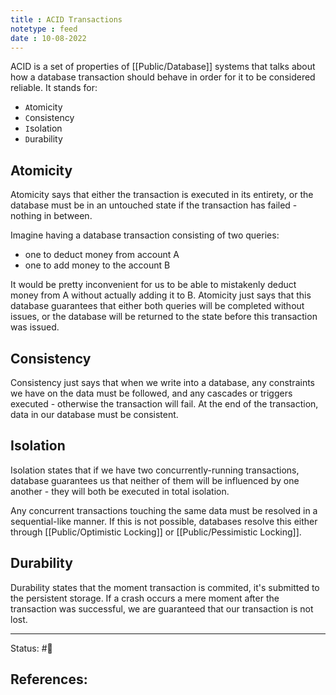 ```yaml
---
title : ACID Transactions
notetype : feed
date : 10-08-2022
---
```


ACID is a set of properties of [[Public/Database]] systems that talks about how a database transaction should behave in order for it to be considered reliable. It stands for:

- `A`tomicity
- `C`onsistency
- `I`solation
- `D`urability

## Atomicity

Atomicity says that either the transaction is executed in its entirety, or the database must be in an untouched state if the transaction has failed - nothing in between.

Imagine having a database transaction consisting of two queries:
- one to deduct money from account A
- one to add money to the account B

It would be pretty inconvenient for us to be able to mistakenly deduct money from A without actually adding it to B. Atomicity just says that this database guarantees that either both queries will be completed without issues, or the database will be returned to the state before this transaction was issued.

## Consistency

Consistency just says that when we write into a database, any constraints we have on the data must be followed, and any cascades or triggers executed - otherwise the transaction will fail. At the end of the transaction, data in our database must be consistent.


## Isolation

Isolation states that if we have two concurrently-running transactions, database guarantees us that neither of them will be influenced by one another - they will both be executed in total isolation.

Any concurrent transactions touching the same data must be resolved in a sequential-like manner. If this is not possible, databases resolve this either through [[Public/Optimistic Locking]] or [[Public/Pessimistic Locking]].

## Durability

Durability states that the moment transaction is commited, it's submitted to the persistent storage. If a crash occurs a mere moment after the transaction was successful, we are guaranteed that our transaction is not lost.



-----

Status: #🌱 

References:
- 
